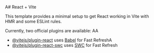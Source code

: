 A# React + Vite

This template provides a minimal setup to get React working in Vite with HMR and some ESLint rules.

Currently, two official plugins are available:
AA
- [@vitejs/plugin-react](https://github.com/vitejs/vite-plugin-react/blob/main/packages/plugin-react/README.md) uses [Babel](https://babeljs.io/) for Fast RefreshA
- [@vitejs/plugin-react-swc](https://github.com/vitejs/vite-plugin-react-swc) uses [SWC](https://swc.rs/) for Fast Refresh
